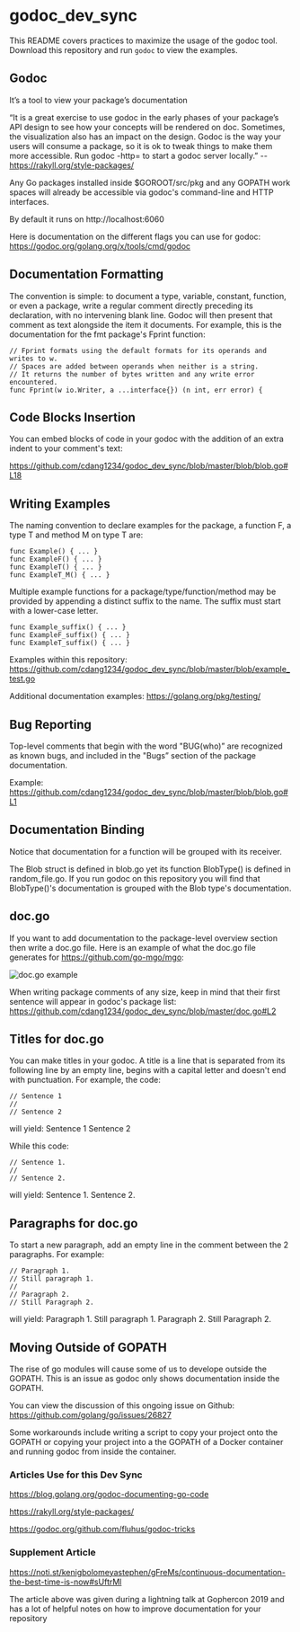 # godoc_dev_sync

This README covers practices to maximize the usage of the godoc tool. Download this repository and run ``godoc`` to view the examples.

## Godoc
It’s a tool to view your package’s documentation 

“It is a great exercise to use godoc in the early phases of your package’s API design to see how your concepts will be rendered on doc. Sometimes, the visualization also has an impact on the design. Godoc is the way your users will consume a package, so it is ok to tweak things to make them more accessible. Run godoc -http=<hostport> to start a godoc server locally.” -- https://rakyll.org/style-packages/
  
Any Go packages installed inside $GOROOT/src/pkg and any GOPATH work spaces will already be accessible via godoc's command-line and HTTP interfaces. 
  
By default it runs on http://localhost:6060

Here is documentation on the different flags you can use for godoc: https://godoc.org/golang.org/x/tools/cmd/godoc 

## Documentation Formatting
The convention is simple: to document a type, variable, constant, function, or even a package, write a regular comment directly preceding its declaration, with no intervening blank line. Godoc will then present that comment as text alongside the item it documents. For example, this is the documentation for the fmt package's Fprint function:

```
// Fprint formats using the default formats for its operands and writes to w.
// Spaces are added between operands when neither is a string.
// It returns the number of bytes written and any write error encountered.
func Fprint(w io.Writer, a ...interface{}) (n int, err error) {
```

## Code Blocks Insertion
You can embed blocks of code in your godoc with the addition of an extra indent to your comment's text:

https://github.com/cdang1234/godoc_dev_sync/blob/master/blob/blob.go#L18

## Writing Examples

The naming convention to declare examples for the package, a function F, a type T and method M on type T are:

```
func Example() { ... }
func ExampleF() { ... }
func ExampleT() { ... }
func ExampleT_M() { ... }
```
Multiple example functions for a package/type/function/method may be provided by appending a distinct suffix to the name. The suffix must start with a lower-case letter.

```
func Example_suffix() { ... }
func ExampleF_suffix() { ... }
func ExampleT_suffix() { ... }
```

Examples within this repository:
https://github.com/cdang1234/godoc_dev_sync/blob/master/blob/example_test.go

Additional documentation examples:
https://golang.org/pkg/testing/

## Bug Reporting
Top-level comments that begin with the word "BUG(who)” are recognized as known bugs, and included in the "Bugs” section of the package documentation. 

Example: https://github.com/cdang1234/godoc_dev_sync/blob/master/blob/blob.go#L1

## Documentation Binding

Notice that documentation for a function will be grouped with its receiver. 

The Blob struct is defined in blob.go yet its function BlobType() is defined in random_file.go. If you run godoc on this repository you will find that BlobType()'s documentation is grouped with the Blob type's documentation.

## doc.go

If you want to add documentation to the package-level overview section then write a doc.go file. Here is an example of what the doc.go file generates for https://github.com/go-mgo/mgo:

![doc.go example](https://golang-for-python-programmers.readthedocs.io/en/latest/_images/package.png)

When writing package comments of any size, keep in mind that their first sentence will appear in godoc's package list:
https://github.com/cdang1234/godoc_dev_sync/blob/master/doc.go#L2

## Titles for doc.go
You can make titles in your godoc. A title is a line that is separated from its following line by an empty line, begins with a capital letter and doesn't end with punctuation.
For example, the code:
```
// Sentence 1
//
// Sentence 2
```

will yield:
Sentence 1
Sentence 2

While this code:
```
// Sentence 1.
//
// Sentence 2.
```

will yield:
Sentence 1.
Sentence 2.

## Paragraphs for doc.go
To start a new paragraph, add an empty line in the comment between the 2 paragraphs.
For example:
```
// Paragraph 1.
// Still paragraph 1.
//
// Paragraph 2.
// Still Paragraph 2.
```

will yield:
Paragraph 1. Still paragraph 1.
Paragraph 2. Still Paragraph 2.


## Moving Outside of GOPATH
The rise of go modules will cause some of us to develope outside the GOPATH. This is an issue as godoc only shows documentation inside the GOPATH.

You can view the discussion of this ongoing issue on Github: https://github.com/golang/go/issues/26827

Some workarounds include writing a script to copy your project onto the GOPATH or copying your project into a the GOPATH of a Docker container and running godoc from inside the container.

### Articles Use for this Dev Sync
https://blog.golang.org/godoc-documenting-go-code

https://rakyll.org/style-packages/

https://godoc.org/github.com/fluhus/godoc-tricks

### Supplement Article

https://noti.st/kenigbolomeyastephen/gFreMs/continuous-documentation-the-best-time-is-now#sUftrMl

The article above was given during a lightning talk at Gophercon 2019 and has a lot of helpful notes on how to improve documentation for your repository

